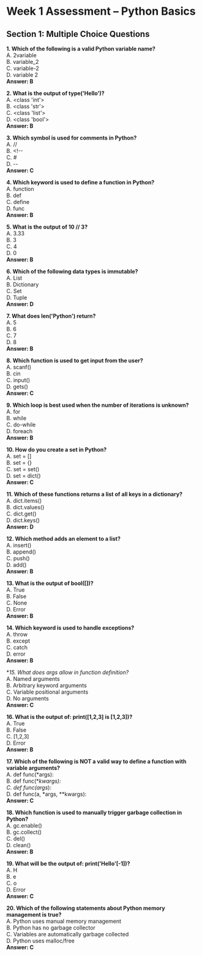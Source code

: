 # Week 1 Assessment – Python Basics

## Section 1: Multiple Choice Questions

**1. Which of the following is a valid Python variable name?**  
A. 2variable  
B. variable_2  
C. variable-2  
D. variable 2  
**Answer: B**

**2. What is the output of type('Hello')?**  
A. <class 'int'>  
B. <class 'str'>  
C. <class 'list'>  
D. <class 'bool'>  
**Answer: B**

**3. Which symbol is used for comments in Python?**  
A. //  
B. <!--  
C. #  
D. --  
**Answer: C**

**4. Which keyword is used to define a function in Python?**  
A. function  
B. def  
C. define  
D. func  
**Answer: B**

**5. What is the output of 10 // 3?**  
A. 3.33  
B. 3  
C. 4  
D. 0  
**Answer: B**

**6. Which of the following data types is immutable?**  
A. List  
B. Dictionary  
C. Set  
D. Tuple  
**Answer: D**

**7. What does len('Python') return?**  
A. 5  
B. 6  
C. 7  
D. 8  
**Answer: B**

**8. Which function is used to get input from the user?**  
A. scanf()  
B. cin  
C. input()  
D. gets()  
**Answer: C**

**9. Which loop is best used when the number of iterations is unknown?**  
A. for  
B. while  
C. do-while  
D. foreach  
**Answer: B**

**10. How do you create a set in Python?**  
A. set = []  
B. set = {}  
C. set = set()  
D. set = dict()  
**Answer: C**

**11. Which of these functions returns a list of all keys in a dictionary?**  
A. dict.items()  
B. dict.values()  
C. dict.get()  
D. dict.keys()  
**Answer: D**

**12. Which method adds an element to a list?**  
A. insert()  
B. append()  
C. push()  
D. add()  
**Answer: B**

**13. What is the output of bool([])?**  
A. True  
B. False  
C. None  
D. Error  
**Answer: B**

**14. Which keyword is used to handle exceptions?**  
A. throw  
B. except  
C. catch  
D. error  
**Answer: B**

**15. What does *args allow in function definition?**  
A. Named arguments  
B. Arbitrary keyword arguments  
C. Variable positional arguments  
D. No arguments  
**Answer: C**

**16. What is the output of: print([1,2,3] is [1,2,3])?**  
A. True  
B. False  
C. [1,2,3]  
D. Error  
**Answer: B**

**17. Which of the following is NOT a valid way to define a function with variable arguments?**  
A. def func(*args):  
B. def func(**kwargs):  
C. def func(args*):  
D. def func(a, *args, **kwargs):  
**Answer: C**

**18. Which function is used to manually trigger garbage collection in Python?**  
A. gc.enable()  
B. gc.collect()  
C. del()  
D. clean()  
**Answer: B**

**19. What will be the output of: print('Hello'[-1])?**  
A. H  
B. e  
C. o  
D. Error  
**Answer: C**

**20. Which of the following statements about Python memory management is true?**  
A. Python uses manual memory management  
B. Python has no garbage collector  
C. Variables are automatically garbage collected  
D. Python uses malloc/free  
**Answer: C**

